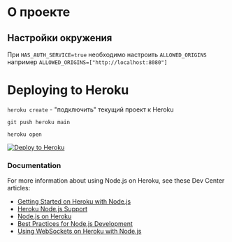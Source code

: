 # О проекте
## Настройки окружения
При `HAS_AUTH_SERVICE=true` необходимо настроить `ALLOWED_ORIGINS` например `ALLOWED_ORIGINS=["http://localhost:8080"]`

# Deploying to Heroku

`heroku create` - "подключить" текущий проект к Heroku

`git push heroku main`

`heroku open`

[![Deploy to Heroku](https://www.herokucdn.com/deploy/button.png)](https://heroku.com/deploy)

### Documentation

For more information about using Node.js on Heroku, see these Dev Center articles:

- [Getting Started on Heroku with Node.js](https://devcenter.heroku.com/articles/getting-started-with-nodejs)
- [Heroku Node.js Support](https://devcenter.heroku.com/articles/nodejs-support)
- [Node.js on Heroku](https://devcenter.heroku.com/categories/nodejs)
- [Best Practices for Node.js Development](https://devcenter.heroku.com/articles/node-best-practices)
- [Using WebSockets on Heroku with Node.js](https://devcenter.heroku.com/articles/node-websockets)
